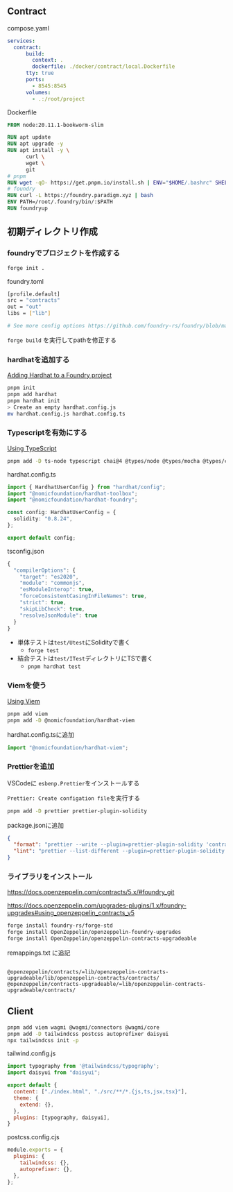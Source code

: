 ## Contract

compose.yaml
```yaml
services:
  contract:
      build:
        context: .
        dockerfile: ./docker/contract/local.Dockerfile
      tty: true
      ports:
        - 8545:8545
      volumes:
        - .:/root/project
```

Dockerfile
```Dockerfile
FROM node:20.11.1-bookworm-slim

RUN apt update
RUN apt upgrade -y
RUN apt install -y \
      curl \
      wget \
      git
# pnpm
RUN wget -qO- https://get.pnpm.io/install.sh | ENV="$HOME/.bashrc" SHELL="$(which bash)" bash -
# foundry
RUN curl -L https://foundry.paradigm.xyz | bash
ENV PATH=/root/.foundry/bin/:$PATH
RUN foundryup
```

## 初期ディレクトリ作成
### foundryでプロジェクトを作成する
```sh
forge init .
```

foundry.toml
```sh
[profile.default]
src = "contracts"
out = "out"
libs = ["lib"]

# See more config options https://github.com/foundry-rs/foundry/blob/master/crates/config/README.md#all-options
```

`forge build` を実行してpathを修正する

### hardhatを追加する
[Adding Hardhat to a Foundry project](https://hardhat.org/hardhat-runner/docs/advanced/hardhat-and-foundry#adding-hardhat-to-a-foundry-project)

```sh
pnpm init
pnpm add hardhat
pnpm hardhat init
> Create an empty hardhat.config.js
mv hardhat.config.js hardhat.config.ts
```

### Typescriptを有効にする
[Using TypeScript](https://hardhat.org/hardhat-runner/docs/guides/typescript#using-typescript)

```sh
pnpm add -D ts-node typescript chai@4 @types/node @types/mocha @types/chai@4 @nomicfoundation/hardhat-toolbox @nomicfoundation/hardhat-foundry
```

hardhat.config.ts
```ts
import { HardhatUserConfig } from "hardhat/config";
import "@nomicfoundation/hardhat-toolbox";
import "@nomicfoundation/hardhat-foundry";

const config: HardhatUserConfig = {
  solidity: "0.8.24",
};

export default config;
```

tsconfig.json
```ts
{
  "compilerOptions": {
    "target": "es2020",
    "module": "commonjs",
    "esModuleInterop": true,
    "forceConsistentCasingInFileNames": true,
    "strict": true,
    "skipLibCheck": true,
    "resolveJsonModule": true
  }
}
```

- 単体テストは`test/Utest`にSolidityで書く
  - `forge test`
- 結合テストは`test/ITest`ディレクトリにTSで書く
  - `pnpm hardhat test`

### Viemを使う
[Using Viem](https://hardhat.org/hardhat-runner/docs/advanced/using-viem)

```sh
pnpm add viem
pnpm add -D @nomicfoundation/hardhat-viem
```

hardhat.config.tsに追加
```ts
import "@nomicfoundation/hardhat-viem";
```

### Prettierを追加
VSCodeに `esbenp.Prettier`をインストールする

`Prettier: Create configation file`を実行する

```sh
pnpm add -D prettier prettier-plugin-solidity
```

package.jsonに追加
```json
{
  "format": "prettier --write --plugin=prettier-plugin-solidity 'contracts/**/*.sol'",
  "lint": "prettier --list-different --plugin=prettier-plugin-solidity 'contracts/**/*.sol'"
}
```

### ライブラリをインストール
https://docs.openzeppelin.com/contracts/5.x/#foundry_git

https://docs.openzeppelin.com/upgrades-plugins/1.x/foundry-upgrades#using_openzeppelin_contracts_v5

```sh
forge install foundry-rs/forge-std
forge install OpenZeppelin/openzeppelin-foundry-upgrades
forge install OpenZeppelin/openzeppelin-contracts-upgradeable
```

remappings.txt に追記
```

@openzeppelin/contracts/=lib/openzeppelin-contracts-upgradeable/lib/openzeppelin-contracts/contracts/
@openzeppelin/contracts-upgradeable/=lib/openzeppelin-contracts-upgradeable/contracts/
```

## Client
```sh
pnpm add viem wagmi @wagmi/connectors @wagmi/core
pnpm add -D tailwindcss postcss autoprefixer daisyui
npx tailwindcss init -p
```

tailwind.config.js
```js
import typography from '@tailwindcss/typography';
import daisyui from "daisyui";

export default {
  content: ["./index.html", "./src/**/*.{js,ts,jsx,tsx}"],
  theme: {
    extend: {},
  },
  plugins: [typography, daisyui],
}
```

postcss.config.cjs
```js
module.exports = {
  plugins: {
    tailwindcss: {},
    autoprefixer: {},
  },
};
```
